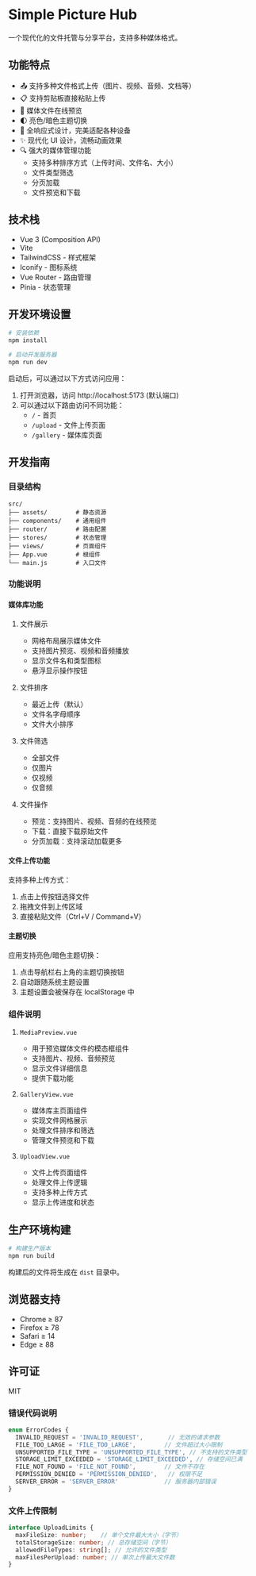 # Simple Picture Hub

一个现代化的文件托管与分享平台，支持多种媒体格式。

## 功能特点

- 📤 支持多种文件格式上传（图片、视频、音频、文档等）
- 📋 支持剪贴板直接粘贴上传
- 👀 媒体文件在线预览
- 🌓 亮色/暗色主题切换
- 📱 全响应式设计，完美适配各种设备
- ✨ 现代化 UI 设计，流畅动画效果
- 🔍 强大的媒体管理功能
  - 支持多种排序方式（上传时间、文件名、大小）
  - 文件类型筛选
  - 分页加载
  - 文件预览和下载

## 技术栈

- Vue 3 (Composition API)
- Vite
- TailwindCSS - 样式框架
- Iconify - 图标系统
- Vue Router - 路由管理
- Pinia - 状态管理

## 开发环境设置

```bash
# 安装依赖
npm install

# 启动开发服务器
npm run dev
```

启动后，可以通过以下方式访问应用：

1. 打开浏览器，访问 http://localhost:5173 (默认端口)
2. 可以通过以下路由访问不同功能：
   - `/` - 首页
   - `/upload` - 文件上传页面
   - `/gallery` - 媒体库页面

## 开发指南

### 目录结构

```
src/
├── assets/        # 静态资源
├── components/    # 通用组件
├── router/        # 路由配置
├── stores/        # 状态管理
├── views/         # 页面组件
├── App.vue        # 根组件
└── main.js        # 入口文件
```

### 功能说明

#### 媒体库功能

1. 文件展示
   - 网格布局展示媒体文件
   - 支持图片预览、视频和音频播放
   - 显示文件名和类型图标
   - 悬浮显示操作按钮

2. 文件排序
   - 最近上传（默认）
   - 文件名字母顺序
   - 文件大小排序

3. 文件筛选
   - 全部文件
   - 仅图片
   - 仅视频
   - 仅音频

4. 文件操作
   - 预览：支持图片、视频、音频的在线预览
   - 下载：直接下载原始文件
   - 分页加载：支持滚动加载更多

#### 文件上传功能

支持多种上传方式：
1. 点击上传按钮选择文件
2. 拖拽文件到上传区域
3. 直接粘贴文件（Ctrl+V / Command+V）

#### 主题切换

应用支持亮色/暗色主题切换：
1. 点击导航栏右上角的主题切换按钮
2. 自动跟随系统主题设置
3. 主题设置会被保存在 localStorage 中

### 组件说明

1. `MediaPreview.vue`
   - 用于预览媒体文件的模态框组件
   - 支持图片、视频、音频预览
   - 显示文件详细信息
   - 提供下载功能

2. `GalleryView.vue`
   - 媒体库主页面组件
   - 实现文件网格展示
   - 处理文件排序和筛选
   - 管理文件预览和下载

3. `UploadView.vue`
   - 文件上传页面组件
   - 处理文件上传逻辑
   - 支持多种上传方式
   - 显示上传进度和状态

## 生产环境构建

```bash
# 构建生产版本
npm run build
```

构建后的文件将生成在 `dist` 目录中。

## 浏览器支持

- Chrome ≥ 87
- Firefox ≥ 78
- Safari ≥ 14
- Edge ≥ 88

## 许可证

MIT
 

### 错误代码说明

```typescript
enum ErrorCodes {
  INVALID_REQUEST = 'INVALID_REQUEST',       // 无效的请求参数
  FILE_TOO_LARGE = 'FILE_TOO_LARGE',        // 文件超过大小限制
  UNSUPPORTED_FILE_TYPE = 'UNSUPPORTED_FILE_TYPE', // 不支持的文件类型
  STORAGE_LIMIT_EXCEEDED = 'STORAGE_LIMIT_EXCEEDED', // 存储空间已满
  FILE_NOT_FOUND = 'FILE_NOT_FOUND',        // 文件不存在
  PERMISSION_DENIED = 'PERMISSION_DENIED',   // 权限不足
  SERVER_ERROR = 'SERVER_ERROR'             // 服务器内部错误
}
```

### 文件上传限制

```typescript
interface UploadLimits {
  maxFileSize: number;    // 单个文件最大大小（字节）
  totalStorageSize: number; // 总存储空间（字节）
  allowedFileTypes: string[]; // 允许的文件类型
  maxFilesPerUpload: number; // 单次上传最大文件数
}
```
